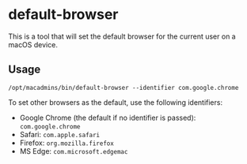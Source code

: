 # default-browser

This is a tool that will set the default browser for the current user on a macOS device.

## Usage

```shell
/opt/macadmins/bin/default-browser --identifier com.google.chrome
```

To set other browsers as the default, use the following identifiers:

- Google Chrome (the default if no identifier is passed): `com.google.chrome`
- Safari: `com.apple.safari`
- Firefox: `org.mozilla.firefox`
- MS Edge: `com.microsoft.edgemac`
